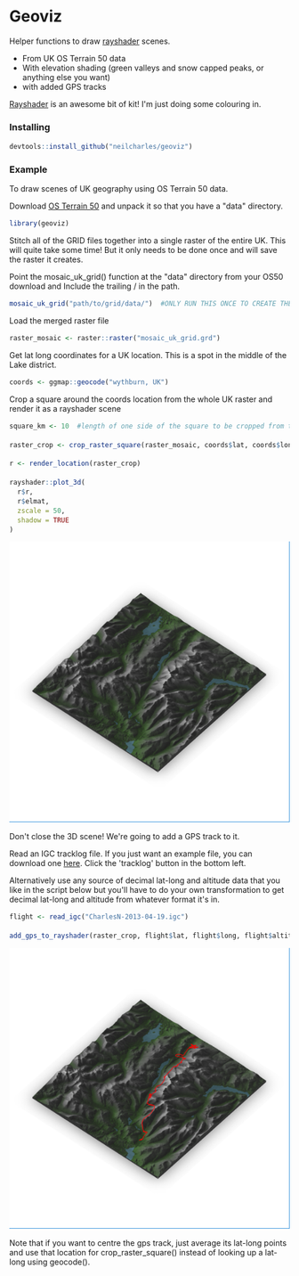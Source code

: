 # Geoviz

Helper functions to draw [rayshader](https://github.com/tylermorganwall/rayshader) scenes.
- From UK OS Terrain 50 data
- With elevation shading (green valleys and snow capped peaks, or anything else you want)
- with added  GPS tracks

[Rayshader](https://github.com/tylermorganwall/rayshader) is an awesome bit of kit! I'm just doing some colouring in.

### Installing

```R
devtools::install_github("neilcharles/geoviz")
```

### Example

To draw scenes of UK geography using OS Terrain 50 data.

Download [OS Terrain 50](https://www.ordnancesurvey.co.uk/business-and-government/products/terrain-50.html) and unpack it so that you have a "data" directory.

```R
library(geoviz)
```

Stitch all of the GRID files together into a single raster of the entire UK. This will quite take some time! But it only needs to be done once and will save the raster it creates.

Point the mosaic_uk_grid() function at the "data" directory from your OS50 download and Include the trailing / in the path.

```R
mosaic_uk_grid("path/to/grid/data/")  #ONLY RUN THIS ONCE TO CREATE THE WHOLE UK MOSAIC RASTER. IT WILL BE SLOW.
```

Load the merged raster file

```R
raster_mosaic <- raster::raster("mosaic_uk_grid.grd")
```

Get lat long coordinates for a UK location. This is a spot in the middle of the Lake district.

```R
coords <- ggmap::geocode("wythburn, UK")
```

Crop a square around the coords location from the whole UK raster and render it as a rayshader scene

```R
square_km <- 10  #length of one side of the square to be cropped from the whole UK raster

raster_crop <- crop_raster_square(raster_mosaic, coords$lat, coords$lon, square_km)

r <- render_location(raster_crop)

rayshader::plot_3d(
  r$r,
  r$elmat,
  zscale = 50,
  shadow = TRUE
)
```
![rendered scene](assets/demo1.png)


Don't close the 3D scene! We're going to add a GPS track to it.

Read an IGC tracklog file. If you just want an example file, you can download one [here](http://www.xcleague.com/xc/flights/2013554.html). Click the 'tracklog' button in the bottom left.

Alternatively use any source of decimal lat-long and altitude data that you like in the script below but you'll have to do your own transformation to get decimal lat-long and altitude from whatever format it's in.

```R
flight <- read_igc("CharlesN-2013-04-19.igc")

add_gps_to_rayshader(raster_crop, flight$lat, flight$long, flight$altitude, 50)
```
![rendered scene](assets/demo2.png)

Note that if you want to centre the gps track, just average its lat-long points and use that location for crop_raster_square() instead of looking up a lat-long using geocode().
